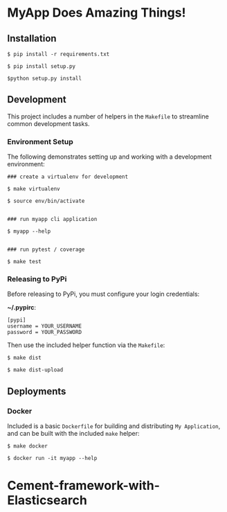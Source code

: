 # MyApp Does Amazing Things!

## Installation

```
$ pip install -r requirements.txt

$ pip install setup.py

$python setup.py install
```



## Development

This project includes a number of helpers in the `Makefile` to streamline common development tasks.

### Environment Setup

The following demonstrates setting up and working with a development environment:

```
### create a virtualenv for development

$ make virtualenv

$ source env/bin/activate


### run myapp cli application

$ myapp --help


### run pytest / coverage

$ make test
```


### Releasing to PyPi

Before releasing to PyPi, you must configure your login credentials:

**~/.pypirc**:

```
[pypi]
username = YOUR_USERNAME
password = YOUR_PASSWORD
```

Then use the included helper function via the `Makefile`:

```
$ make dist

$ make dist-upload
```

## Deployments

### Docker

Included is a basic `Dockerfile` for building and distributing `My Application`,
and can be built with the included `make` helper:

```
$ make docker

$ docker run -it myapp --help
```
# Cement-framework-with-Elasticsearch

